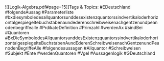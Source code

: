 
![[Logik-Algebra.pdf#page=15]]Tags & Topics:
   #EDeutschland
   #folgendeAussag
   #Parameterliste
   #bxdiesymboledesallquantorsunddesexistenzquantorssindvertikaloderhorizontalgespiegeltebuchstabenaundederenschreibweisenachgentzenundpeanodenbegriffealle
   #PrdikateDefinition
   #Primzahl
   #werdenAx
   #sindBei
   #Quantoren
   #BxDieSymboledesAllquantorsunddesExistenzquantorssindvertikaloderhorizontalgespiegelteBuchstabenAundEderenSchreibweisenachGentzenundPeanodenBegriffeAlle
   #folgendeaussagen
   #Allquantor
   #Schreibweisen
   #Subjekt
   #Ente
   #werdenQuantoren
   #Vgel
   #Aussagenlogik
   #GDeutschland